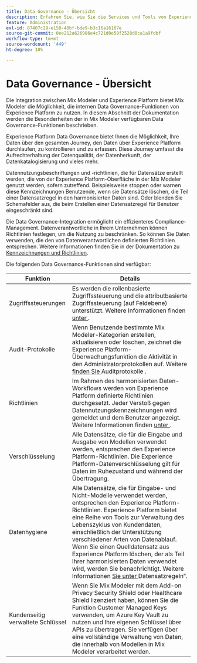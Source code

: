 ```yaml
---
title: Data Governance - Übersicht
description: Erfahren Sie, wie Sie die Services und Tools von Experience Platform verwenden, mit denen Sie Ihre erfassten Erlebnisdaten steuern können. So halten Sie Ihre Geschäftspraktiken, rechtlichen Verpflichtungen und Ihren Entwicklungsprozess ein.
feature: Administration
exl-id: 87407c29-e158-48bf-bde9-b3c16a16107e
source-git-commit: 0ee212a626986e4c721d0e58f2528d0ca1a9fdbf
workflow-type: tm+mt
source-wordcount: '449'
ht-degree: 10%

---
```


# Data Governance - Übersicht

Die Integration zwischen Mix Modeler und Experience Platform bietet Mix Modeler die Möglichkeit, die internen Data Governance-Funktionen von Experience Platform zu nutzen. In diesem Abschnitt der Dokumentation werden die Besonderheiten der in Mix Modeler verfügbaren Data Governance-Funktionen beschrieben.

Experience Platform Data Governance bietet Ihnen die Möglichkeit, Ihre Daten über den gesamten Journey, den Daten über Experience Platform durchlaufen, zu kontrollieren und zu erfassen. Diese Journey umfasst die Aufrechterhaltung der Datenqualität, der Datenherkunft, der Datenkatalogisierung und vieles mehr.

Datennutzungsbeschriftungen und -richtlinien, die für Datensätze erstellt werden, die von der Experience Platform-Oberfläche in der Mix Modeler genutzt werden, sofern zutreffend. Beispielsweise stoppen oder warnen diese Kennzeichnungen Benutzende, wenn sie Datensätze löschen, die Teil einer Datensatzregel in den harmonisierten Daten sind. Oder blenden Sie Schemafelder aus, die beim Erstellen einer Datensatzregel für Benutzer eingeschränkt sind.

Die Data Governance-Integration ermöglicht ein effizienteres Compliance-Management. Datenverantwortliche in Ihrem Unternehmen können Richtlinien festlegen, um die Nutzung zu beschränken. So können Sie Daten verwenden, die den von Datenverantwortlichen definierten Richtlinien entsprechen. Weitere Informationen finden Sie in der Dokumentation zu [Kennzeichnungen und Richtlinien](https://experienceleague.adobe.com/de/docs/analytics-platform/using/cja-dataviews/data-governance).

Die folgenden Data Governance-Funktionen sind verfügbar:

| Funktion | Details |
|---|---|
| Zugriffssteuerungen | Es werden die rollenbasierte Zugriffssteuerung und die attributbasierte Zugriffssteuerung (auf Feldebene) unterstützt. Weitere Informationen finden [ unter ](access-controls.md). |
| Audit-Protokolle | Wenn Benutzende bestimmte Mix Modeler-Kategorien erstellen, aktualisieren oder löschen, zeichnet die Experience Platform-Überwachungsfunktion die Aktivität in den Administratorprotokollen auf. Weitere [ finden Sie ](audit-logs.md) Auditprotokolle . |
| Richtlinien | Im Rahmen des harmonisierten Daten-Workflows werden von Experience Platform definierte Richtlinien durchgesetzt. Jeder Verstoß gegen Datennutzungskennzeichnungen wird gemeldet und dem Benutzer angezeigt. Weitere Informationen finden [ unter ](policies.md). |
| Verschlüsselung | Alle Datensätze, die für die Eingabe und Ausgabe von Modellen verwendet werden, entsprechen den Experience Platform-Richtlinien. Die Experience Platform-Datenverschlüsselung gilt für Daten im Ruhezustand und während der Übertragung. |
| Datenhygiene | Alle Datensätze, die für Eingabe- und Nicht-Modelle verwendet werden, entsprechen den Experience Platform-Richtlinien. Experience Platform bietet eine Reihe von Tools zur Verwaltung des Lebenszyklus von Kundendaten, einschließlich der Unterstützung verschiedener Arten von Datenablauf. Wenn Sie einen Quelldatensatz aus Experience Platform löschen, der als Teil Ihrer harmonisierten Daten verwendet wird, werden Sie benachrichtigt. Weitere Informationen [ Sie unter ](/help/harmonize-data/dataset-rules.md)Datensatzregeln“. |
| Kundenseitig verwaltete Schlüssel | Wenn Sie Mix Modeler mit dem Add-on Privacy Security Shield oder Healthcare Shield lizenziert haben, können Sie die Funktion Customer Managed Keys verwenden, um Azure Key Vault zu nutzen und Ihre eigenen Schlüssel über APIs zu übertragen. Sie verfügen über eine vollständige Verwaltung von Daten, die innerhalb von Modellen in Mix Modeler verarbeitet werden. |

